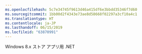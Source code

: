 ```yaml
---
ms.openlocfilehash: 5c7e34745f9613d46a415df6e3bbdd35346f7d60
ms.sourcegitcommit: 1bb00d2f4343e73ae8d58668f02297a3cf10a4c1
ms.translationtype: HT
ms.contentlocale: ja-JP
ms.lasthandoff: 06/15/2019
ms.locfileid: "63870991"
---
```

Windows 8.x ストア アプリ用 .NET